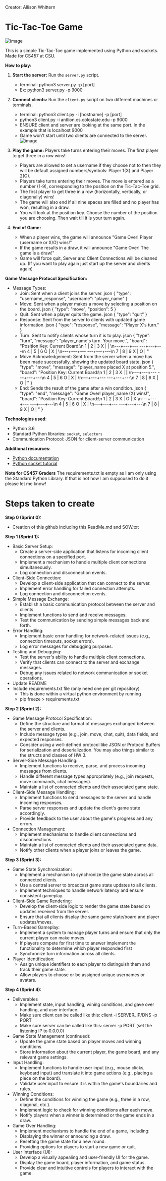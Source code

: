Creator: Allison Whittern

# Tic-Tac-Toe Game

![image](https://github.com/user-attachments/assets/543d15a8-89b7-49b1-b6c6-8a08649d4519)

This is a simple Tic-Tac-Toe game implemented using Python and sockets. Made for CS457 at CSU.

**How to play:**
1. **Start the server:** Run the `server.py` script.
   - terminal: python3 server.py -p [port]
   - Ex: python3 server.py -p 9000
2. **Connect clients:** Run the `client.py` script on two different machines or terminals.
   - terminal: python3 client.py -i [hostname] -p [port]
   - python3 client.py -i antlion.cs.colostate.edu -p 9000
   - ENSURE client and server are looking at the same port. In the example that is localhost 9000
   - Game won't start until two clients are connected to the server.
     ![image](https://github.com/user-attachments/assets/7c6c898b-5975-43e8-9d37-d1442c65311d)

3. **Play the game:** Players take turns entering their moves. The first player to get three in a row wins!
   - Players are allowed to set a username if they choose not to then they will be default assigned numbers/symbols: Player 1(X) and Player 2(O).
   - Players take turns entering their moves. The move is entered as a number (1-9), corresponding to the position on the Tic-Tac-Toe grid.
   - The first player to get three in a row (horizontally, vertically, or diagonally) wins!
   - The game will also end if all nine spaces are filled and no player has won, resulting in a draw.
   - You will look at the position key. Choose the number of the position you are choosing. Then wait till it is your turn again. 

4. **End of Game:**
   - When a player wins, the game will announce "Game Over! Player (username or X/O) wins!"
   - If the game results in a draw, it will announce "Game Over! The game is a draw!"
   - Game will force quit, Server and Client Connections will be cleaned up. (If you want to play again just start up the server and clients again)

**Game Message Protocol Specification:**
- Message Types:
   - Join: Sent when a client joins the server.
json
{ "type": "username_response", "username": "player_name" }
   - Move: Sent when a player makes a move by selecting a position on the board.
json
{ "type": "move", "position": 5 }
   - Quit: Sent when a player quits the game.
json
{ "type": "quit" }
   - Response: Sent from the server to clients with updated game information.
json
{
  "type": "response",
  "message": "Player X's turn."
}
   - Turn: Sent to notify clients whose turn it is to play.
json
{
  "type": "turn",
  "message": "player_name's turn. Your move.",
  "board": "Position Key:    Current Board:\n 1 | 2 | 3      X |   |  \n---+---+---    ---+---+---\n 4 | 5 | 6      O | X |  \n---+---+---    ---+---+---\n 7 | 8 | 9      X | O |  "
   - Move Acknowledgement: Sent from the server when a move has been made successfully, showing the updated board state.
json
{
  "type": "move",
  "message": "player_name placed X at position 5.",
  "board": "Position Key:    Current Board:\n 1 | 2 | 3      X |   |  \n---+---+---    ---+---+---\n 4 | 5 | 6      O | X |  \n---+---+---    ---+---+---\n 7 | 8 | 9      X | O |  "
}
   - End: Sends the result of the game after a win condition.
json
{
  "type": "end",
  "message": "Game Over! player_name (X) wins!",
  "board": "Position Key:    Current Board:\n 1 | 2 | 3      X | O | X \n---+---+---    ---+---+---\n 4 | 5 | 6      O | X |  \n---+---+---    ---+---+---\n 7 | 8 | 9      X | O |  "
}

**Technologies used:**
* Python 3.6
* Standard Python libraries: `socket`, `selectors`
* Communication Protocol: JSON for client-server communication

**Additional resources:**
- [Python documentation](https://docs.python.org/3/)
- [Python socket tutorial](https://realpython.com/python-sockets/)

**Note for CS457 Graders**
The requirements.txt is empty as I am only using the Standard Python Library. If that is not how I am suppoused to do it please let me know!

# Steps taken to create
**Step 0 (Sprint 0):**
- Creation of this github including this ReadMe.md and SOW.txt

**Step 1 (Sprint 1):**
- Basic Server Setup:
  - Create a server-side application that listens for incoming client connections on a specified port.
  - Implement a mechanism to handle multiple client connections simultaneously.
  - Log connection and disconnection events.
- Client-Side Connection:
  - Develop a client-side application that can connect to the server.
  - Implement error handling for failed connection attempts.
  - Log connection and disconnection events.
- Simple Message Exchange:
  - Establish a basic communication protocol between the server and clients.
  - Implement functions to send and receive messages.
  - Test the communication by sending simple messages back and forth.
- Error Handling:
  - Implement basic error handling for network-related issues (e.g., connection timeouts, socket errors).
  - Log error messages for debugging purposes.
- Testing and Debugging:
  - Test the server's ability to handle multiple client connections.
  - Verify that clients can connect to the server and exchange messages.
  - Debug any issues related to network communication or socket operations.
- Update README
- Include requirements.txt file (only need one per git repository)
  - This is done within a virtual python environment by running
  - pip freeze > requirements.txt
 
 
**Step 2 (Sprint 2):**
- Game Message Protocol Specification:
   - Define the structure and format of messages exchanged between the server and clients.
   - Include message types (e.g., join, move, chat, quit), data fields, and expected responses.
   - Consider using a well-defined protocol like JSON or Protocol Buffers for serialization and deserialization.  You may also things similar to the structs and classes of HW 3.
- Server-Side Message Handling:
   - Implement functions to receive, parse, and process incoming messages from clients.
   - Handle different message types appropriately (e.g., join requests, move commands, chat messages).
   - Maintain a list of connected clients and their associated game state.
- Client-Side Message Handling:
   - Implement functions to send messages to the server and handle incoming responses.
   - Parse server responses and update the client's game state accordingly.
   - Provide feedback to the user about the game's progress and any errors.
- Connection Management:
   - Implement mechanisms to handle client connections and disconnections.
   - Maintain a list of connected clients and their associated game data.
   - Notify other clients when a player joins or leaves the game.

**Step 3 (Sprint 3):**
- Game State Synchronization:
   - Implement a mechanism to synchronize the game state across all connected clients.
   - Use a central server to broadcast game state updates to all clients.
   - Implement techniques to handle network latency and ensure consistent gameplay.
- Client-Side Game Rendering:
   - Develop the client-side logic to render the game state based on updates received from the server.
   - Ensure that all clients display the same game state/board and player updates/moves.
- Turn-Based Gameplay:
   - Implement a system to manage player turns and ensure that only the current player can make moves.
   - If players compete for first time to answer implement the functionality to determine which player responded first
   - Synchronize turn information across all clients.
- Player Identification:
   - Assign unique identifiers to each player to distinguish them and track their game state.
   - Allow players to choose or be assigned unique usernames or avatars.

**Step 4 (Sprint 4):**
- Deliverables
   - Implement state, input handling, wining conditions, and gave over handling, and user interface.
   - Make sure client can be called like this:  client -i SERVER_IP/DNS -p PORT
   - Make sure server can be called like this:  server -p PORT  (set the listening IP to 0.0.0.0)
- Game State Management (continued):
   - Update the game state based on player moves and winning conditions.
   - Store information about the current player, the game board, and any relevant game settings.
- Input Handling:
   - Implement functions to handle user input (e.g., mouse clicks, keyboard input) and translate it into game actions (e.g., placing a piece on the board).
   - Validate user input to ensure it is within the game's boundaries and rules.
- Winning Conditions:
   - Define the conditions for winning the game (e.g., three in a row, diagonal, etc.).
   - Implement logic to check for winning conditions after each move.
   - Notify players when a winner is determined or the game ends in a draw.
- Game Over Handling:
   - Implement mechanisms to handle the end of a game, including:
   - Displaying the winner or announcing a draw.
   - Resetting the game state for a new round.
   - Providing options for players to start a new game or quit.
- User Interface (UI):
   - Develop a visually appealing and user-friendly UI for the game.
   - Display the game board, player information, and game status.
   - Provide clear and intuitive controls for players to interact with the game.

